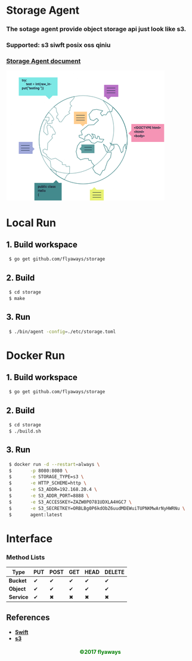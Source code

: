 # **Storage Agent**

### The sotage agent provide object storage api just look like s3.
### Supported: s3 siwft posix oss qiniu

### **<a href="https://flyaways1.gitbooks.io/storage/content/">Storage Agent document</a>**

![agent](agent.png)

# **Local Run**

## __<font color="Black">1. Build workspace</font>__

```sh
 $ go get github.com/flyaways/storage
```

## __<font color="Black">2. Build</font>__

```sh
 $ cd storage
 $ make
```

## __<font color="Black">3. Run</font>__

```sh
 $ ./bin/agent -config=./etc/storage.toml
```

# **Docker Run**

## __<font color="Black">1. Build workspace</font>__

```sh
 $ go get github.com/flyaways/storage
```

## __<font color="Black">2. Build</font>__

```sh
 $ cd storage
 $ ./build.sh
```

## __<font color="Black">3. Run</font>__

```sh
 $ docker run -d --restart=always \
 $       -p 8080:8080 \
 $       -e STORAGE_TYPE=s3 \
 $       -e HTTP_SCHEME=http \
 $       -e S3_ADDR=192.168.20.4 \
 $       -e S3_ADDR_PORT=8888 \
 $       -e S3_ACCESSKEY=ZAZW0PO781UDXLA4HGC7 \
 $       -e S3_SECRETKEY=ORBLBg0P6kdObZ6uudMDEWuiTUPNKMwArNyHWRNu \
 $       agent:latest
```

# **Interface**

### Method Lists

|Type|PUT|POST|GET|HEAD|DELETE|
|---|---|---|---|---|---|
|**Bucket**|✔|✔|✔|✔|✔||
|**Object**|✔|✔|✔|✔|✔||
|**Service**|✔|✖|✖|✖|✖||

## **References**

* [__Swift__](http://developer.openstack.org/api-ref/object-storage/)
* [__s3__](http://docs.s3.com/docs/master/)

<font color="Green"><h4 align = "center">©2017 flyaways</h4></font>